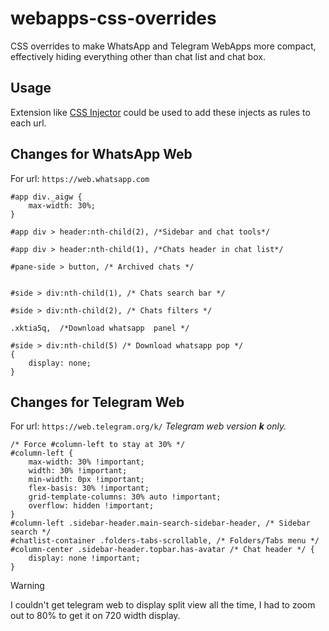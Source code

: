 # webapps-css-overrides
CSS overrides to make WhatsApp and Telegram WebApps more compact, effectively hiding everything other than chat list and chat box.

## Usage
Extension like [CSS Injector](https://microsoftedge.microsoft.com/addons/detail/css-injector/ennbjebceagmlgmlhhocgccelpggieme) could be used to add these injects as rules to each url.

## Changes for WhatsApp Web
For url: `https://web.whatsapp.com`

```
#app div._aigw {
    max-width: 30%;
}

#app div > header:nth-child(2), /*Sidebar and chat tools*/

#app div > header:nth-child(1), /*Chats header in chat list*/

#pane-side > button, /* Archived chats */


#side > div:nth-child(1), /* Chats search bar */

#side > div:nth-child(2), /* Chats filters */

.xktia5q,  /*Download whatsapp  panel */

#side > div:nth-child(5) /* Download whatsapp pop */
{
    display: none;
}
```

## Changes for Telegram Web
For url: `https://web.telegram.org/k/` *Telegram web version **k** only.*

```
/* Force #column-left to stay at 30% */
#column-left {
    max-width: 30% !important;
    width: 30% !important;
    min-width: 0px !important;
    flex-basis: 30% !important;
    grid-template-columns: 30% auto !important;
    overflow: hidden !important;
}
#column-left .sidebar-header.main-search-sidebar-header, /* Sidebar search */
#chatlist-container .folders-tabs-scrollable, /* Folders/Tabs menu */
#column-center .sidebar-header.topbar.has-avatar /* Chat header */ {
    display: none !important;
}

```
> [!WARNING]
>  I couldn't get telegram web to display split view all the time, I had to zoom out to 80% to get it on 720 width display.
